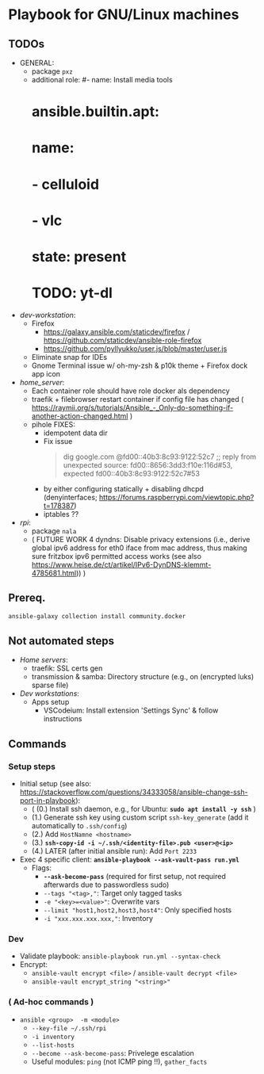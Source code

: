 # Playbook for GNU/Linux machines

## TODOs
- GENERAL:
  - package `pxz`
  - additional role:
    #- name: Install media tools
    #  ansible.builtin.apt:
    #    name:
    #      - celluloid
    #      - vlc
    #    state: present
    # TODO: yt-dl
- *dev-workstation*:
  - Firefox
    - https://galaxy.ansible.com/staticdev/firefox / https://github.com/staticdev/ansible-role-firefox
    - https://github.com/pyllyukko/user.js/blob/master/user.js
  - Eliminate snap for IDEs
  - Gnome Terminal issue w/ oh-my-zsh & p10k theme  +  Firefox dock app icon
- *home_server*:
  - Each container role should have role docker als dependency
  - traefik + filebrowser  restart container if config file has changed  ( https://raymii.org/s/tutorials/Ansible_-_Only-do-something-if-another-action-changed.html )
  - pihole FIXES:
     - idempotent data dir
     - Fix issue
       > dig google.com @fd00::40b3:8c93:9122:52c7
       ;; reply from unexpected source: fd00::8656:3dd3:f10e:116d#53, expected fd00::40b3:8c93:9122:52c7#53
      - by either configuring statically + disabling dhcpd (denyinterfaces; https://forums.raspberrypi.com/viewtopic.php?t=178387)
      - iptables ??
- *rpi*:
  - package `nala`
  - ( FUTURE WORK 4 dyndns: Disable privacy extensions (i.e., derive global ipv6 address for eth0 iface from mac address, thus making sure fritzbox ipv6 permitted access works  (see also https://www.heise.de/ct/artikel/IPv6-DynDNS-klemmt-4785681.html)) )


## Prereq.
```bash
ansible-galaxy collection install community.docker
```


## Not automated steps
* *Home servers*:
  * traefik: SSL certs gen
  * transmission & samba: Directory structure (e.g., on (encrypted luks) sparse file)
* *Dev workstations*:
  * Apps setup
    * VSCod~~e~~ium: Install extension 'Settings Sync' & follow instructions


## Commands
### Setup steps
* Initial setup   (see also: https://stackoverflow.com/questions/34333058/ansible-change-ssh-port-in-playbook):
  * ( (0.) Install ssh daemon, e.g., for Ubuntu: **`sudo apt install -y ssh`** )
  * (1.) Generate ssh key using custom script `ssh-key_generate` (add it automatically to `.ssh/config`)
  * (2.) Add `HostNamne <hostname>`
  * (3.) **`ssh-copy-id -i ~/.ssh/<identity-file>.pub <user>@<ip>`**
  * (4.) LATER (after initial ansible run): Add `Port 2233`
* Exec 4 specific client: **`ansible-playbook --ask-vault-pass run.yml`**
  * Flags:
    * **`--ask-become-pass`**  (required for first setup, not required afterwards due to passwordless sudo)
    * `--tags "<tag>,"`: Target only tagged tasks
    * `-e "<key>=<value>"`: Overwrite vars
    * `--limit "host1,host2,host3,host4"`: Only specified hosts
    * `-i "xxx.xxx.xxx.xxx,"`: Inventory

### Dev
* Validate playbook: `ansible-playbook run.yml --syntax-check`
* Encrypt:
  * `ansible-vault encrypt <file>`   /   `ansible-vault decrypt <file>`
  * `ansible-vault encrypt_string "<string>"`

### ( Ad-hoc commands )
* `ansible <group>  -m <module>`
  * `--key-file ~/.ssh/rpi`
  * `-i inventory`
  * `--list-hosts`
  * `--become --ask-become-pass`: Privelege escalation
  * Useful modules: `ping` (not ICMP ping !!), `gather_facts`
